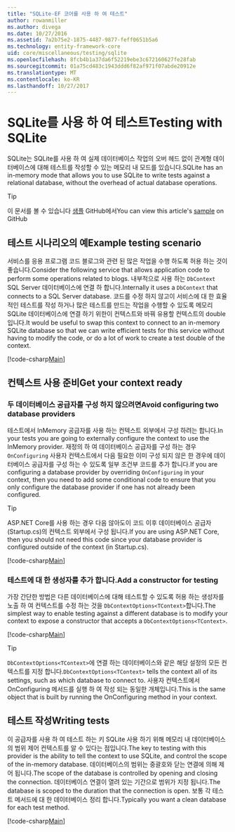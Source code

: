 ```yaml
---
title: "SQLite-EF 코어를 사용 하 여 테스트"
author: rowanmiller
ms.author: divega
ms.date: 10/27/2016
ms.assetid: 7a2b75e2-1875-4487-9877-feff0651b5a6
ms.technology: entity-framework-core
uid: core/miscellaneous/testing/sqlite
ms.openlocfilehash: 8fcb4b1a37da6f52219ebe3c672160627fe28fab
ms.sourcegitcommit: 01a75cd483c1943ddd6f82af971f07abde20912e
ms.translationtype: MT
ms.contentlocale: ko-KR
ms.lasthandoff: 10/27/2017
---
```

# <a name="testing-with-sqlite"></a><span data-ttu-id="94783-102">SQLite를 사용 하 여 테스트</span><span class="sxs-lookup"><span data-stu-id="94783-102">Testing with SQLite</span></span>

<span data-ttu-id="94783-103">SQLite는 SQLite를 사용 하 여 실제 데이터베이스 작업의 오버 헤드 없이 관계형 데이터베이스에 대해 테스트를 작성할 수 있는 메모리 내 모드를 있습니다.</span><span class="sxs-lookup"><span data-stu-id="94783-103">SQLite has an in-memory mode that allows you to use SQLite to write tests against a relational database, without the overhead of actual database operations.</span></span>

> [!TIP]  
> <span data-ttu-id="94783-104">이 문서를 볼 수 있습니다 [샘플](https://github.com/aspnet/EntityFramework.Docs/tree/master/samples/core/Miscellaneous/Testing) GitHub에서</span><span class="sxs-lookup"><span data-stu-id="94783-104">You can view this article's [sample](https://github.com/aspnet/EntityFramework.Docs/tree/master/samples/core/Miscellaneous/Testing) on GitHub</span></span>

## <a name="example-testing-scenario"></a><span data-ttu-id="94783-105">테스트 시나리오의 예</span><span class="sxs-lookup"><span data-stu-id="94783-105">Example testing scenario</span></span>

<span data-ttu-id="94783-106">서비스를 응용 프로그램 코드 블로그와 관련 된 많은 작업을 수행 하도록 허용 하는 것이 좋습니다.</span><span class="sxs-lookup"><span data-stu-id="94783-106">Consider the following service that allows application code to perform some operations related to blogs.</span></span> <span data-ttu-id="94783-107">내부적으로 사용 하는 `DbContext` SQL Server 데이터베이스에 연결 하 합니다.</span><span class="sxs-lookup"><span data-stu-id="94783-107">Internally it uses a `DbContext` that connects to a SQL Server database.</span></span> <span data-ttu-id="94783-108">코드를 수정 하지 않고이 서비스에 대 한 효율적인 테스트를 작성 하거나 많은 테스트를 만드는 작업을 수행할 수 있도록 메모리 SQLite 데이터베이스에 연결 하기 위한이 컨텍스트와 바꿔 유용할 컨텍스트의 double입니다.</span><span class="sxs-lookup"><span data-stu-id="94783-108">It would be useful to swap this context to connect to an in-memory SQLite database so that we can write efficient tests for this service without having to modify the code, or do a lot of work to create a test double of the context.</span></span>

[!code-csharp[Main](../../../../samples/core/Miscellaneous/Testing/BusinessLogic/BlogService.cs)]

## <a name="get-your-context-ready"></a><span data-ttu-id="94783-109">컨텍스트 사용 준비</span><span class="sxs-lookup"><span data-stu-id="94783-109">Get your context ready</span></span>

### <a name="avoid-configuring-two-database-providers"></a><span data-ttu-id="94783-110">두 데이터베이스 공급자를 구성 하지 않으려면</span><span class="sxs-lookup"><span data-stu-id="94783-110">Avoid configuring two database providers</span></span>

<span data-ttu-id="94783-111">테스트에서 InMemory 공급자를 사용 하는 컨텍스트 외부에서 구성 하려는 합니다.</span><span class="sxs-lookup"><span data-stu-id="94783-111">In your tests you are going to externally configure the context to use the InMemory provider.</span></span> <span data-ttu-id="94783-112">재정의 하 여 데이터베이스 공급자를 구성 하는 경우 `OnConfiguring` 사용자 컨텍스트에서 다음 필요한 이미 구성 되지 않은 한 경우에 데이터베이스 공급자를 구성 하는 수 있도록 일부 조건부 코드를 추가 합니다.</span><span class="sxs-lookup"><span data-stu-id="94783-112">If you are configuring a database provider by overriding `OnConfiguring` in your context, then you need to add some conditional code to ensure that you only configure the database provider if one has not already been configured.</span></span>

> [!TIP]  
> <span data-ttu-id="94783-113">ASP.NET Core를 사용 하는 경우 다음 않아도이 코드 이후 데이터베이스 공급자 (Startup.cs)의 컨텍스트 외부에서 구성 됩니다.</span><span class="sxs-lookup"><span data-stu-id="94783-113">If you are using ASP.NET Core, then you should not need this code since your database provider is configured outside of the context (in Startup.cs).</span></span>

[!code-csharp[Main](../../../../samples/core/Miscellaneous/Testing/BusinessLogic/BloggingContext.cs#OnConfiguring)]

### <a name="add-a-constructor-for-testing"></a><span data-ttu-id="94783-114">테스트에 대 한 생성자를 추가 합니다.</span><span class="sxs-lookup"><span data-stu-id="94783-114">Add a constructor for testing</span></span>

<span data-ttu-id="94783-115">가장 간단한 방법은 다른 데이터베이스에 대해 테스트할 수 있도록 허용 하는 생성자를 노출 하 여 컨텍스트를 수정 하는 것을 `DbContextOptions<TContext>`합니다.</span><span class="sxs-lookup"><span data-stu-id="94783-115">The simplest way to enable testing against a different database is to modify your context to expose a constructor that accepts a `DbContextOptions<TContext>`.</span></span>

[!code-csharp[Main](../../../../samples/core/Miscellaneous/Testing/BusinessLogic/BloggingContext.cs#Constructors)]

> [!TIP]  
> <span data-ttu-id="94783-116">`DbContextOptions<TContext>`에 연결 하는 데이터베이스와 같은 해당 설정의 모든 컨텍스트를 지정 합니다.</span><span class="sxs-lookup"><span data-stu-id="94783-116">`DbContextOptions<TContext>` tells the context all of its settings, such as which database to connect to.</span></span> <span data-ttu-id="94783-117">사용자 컨텍스트에서 OnConfiguring 메서드를 실행 하 여 작성 되는 동일한 개체입니다.</span><span class="sxs-lookup"><span data-stu-id="94783-117">This is the same object that is built by running the OnConfiguring method in your context.</span></span>

## <a name="writing-tests"></a><span data-ttu-id="94783-118">테스트 작성</span><span class="sxs-lookup"><span data-stu-id="94783-118">Writing tests</span></span>

<span data-ttu-id="94783-119">이 공급자를 사용 하 여 테스트 하는 키 SQLite 사용 하기 위해 메모리 내 데이터베이스의 범위 제어 컨텍스트를 알 수 있다는 점입니다.</span><span class="sxs-lookup"><span data-stu-id="94783-119">The key to testing with this provider is the ability to tell the context to use SQLite, and control the scope of the in-memory database.</span></span> <span data-ttu-id="94783-120">데이터베이스의 범위는 중괄호와 닫는 연결에 의해 제어 됩니다.</span><span class="sxs-lookup"><span data-stu-id="94783-120">The scope of the database is controlled by opening and closing the connection.</span></span> <span data-ttu-id="94783-121">데이터베이스 연결이 열려 있는 기간으로 범위가 지정 됩니다.</span><span class="sxs-lookup"><span data-stu-id="94783-121">The database is scoped to the duration that the connection is open.</span></span> <span data-ttu-id="94783-122">보통 각 테스트 메서드에 대 한 데이터베이스 정리 합니다.</span><span class="sxs-lookup"><span data-stu-id="94783-122">Typically you want a clean database for each test method.</span></span>

[!code-csharp[Main](../../../../samples/core/Miscellaneous/Testing/TestProject/SQLite/BlogServiceTests.cs)]
